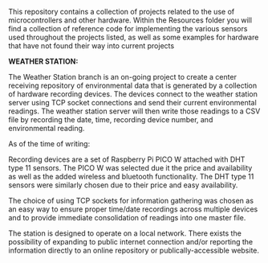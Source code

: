 This repository contains a collection of projects related to the use of microcontrollers and other hardware.
Within the Resources folder you will find a collection of reference code for implementing the various sensors
used throughout the projects listed, as well as some examples for hardware that have not found their way into
current projects





**WEATHER STATION:**


The Weather Station branch is an on-going project to create a center receiving repository of environmental data
that is generated by a collection of hardware recording devices. The devices connect to the weather station server
using TCP socket connections and send their current environmental readings. The weather station server will then
write those readings to a CSV file by recording the date, time, recording device number, and environmental reading.


As of the time of writing:


  Recording devices are a set of Raspberry Pi PICO W attached with DHT type 11 sensors. The PICO W was selected due it
  the price and availability as well as the added wireless and bluetooth functionality. The DHT type 11 sensors were
  similarly chosen due to their price and easy availability.
 
  The choice of using TCP sockets for information gathering was chosen as an easy way to ensure proper time/date recordings
  across multiple devices and to provide immediate consolidation of readings into one master file.


  The station is designed to operate on a local network. There exists the possibility of expanding to public internet connection
  and/or reporting the information directly to an online repository or publically-accessible website.





